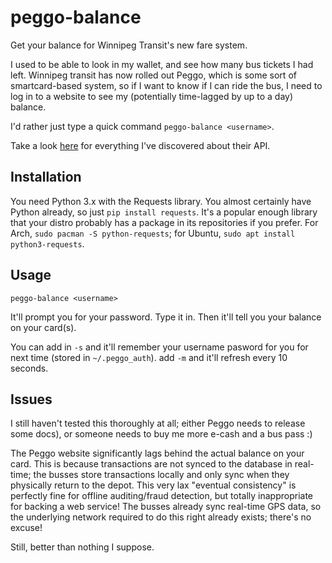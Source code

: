 # peggo-balance

Get your balance for Winnipeg Transit's new fare system.

I used to be able to look in my wallet, and see how many bus tickets I had
left. Winnipeg transit has now rolled out Peggo, which is some sort of
smartcard-based system, so if I want to know if I can ride the bus, I need to
log in to a website to see my (potentially time-lagged by up to a day) balance.

I'd rather just type a quick command `peggo-balance <username>`.

Take a look [here](api.md) for everything I've discovered about their API.

## Installation

You need Python 3.x with the Requests library. You almost certainly have Python
already, so just `pip install requests`. It's a popular enough library that
your distro probably has a package in its repositories if you prefer. For Arch,
`sudo pacman -S python-requests`; for Ubuntu, `sudo apt install
python3-requests`.

## Usage

```
peggo-balance <username>
```

It'll prompt you for your password. Type it in. Then it'll tell you your
balance on your card(s).

You can add in `-s` and it'll remember your username pasword for you for next
time (stored in `~/.peggo_auth`). add `-m` and it'll refresh every 10 seconds.

## Issues

I still haven't tested this thoroughly at all; either Peggo needs to release
some docs), or someone needs to buy me more e-cash and a bus pass :)

The Peggo website significantly lags behind the actual balance on your card.
This is because transactions are not synced to the database in real-time; the
busses store transactions locally and only sync when they physically return to
the depot. This very lax "eventual consistency" is perfectly fine for offline
auditing/fraud detection, but totally inappropriate for backing a web service!
The busses already sync real-time GPS data, so the underlying network required
to do this right already exists; there's no excuse!

Still, better than nothing I suppose.
